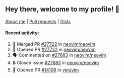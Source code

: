 ## Hey there, welcome to my profile! 👋

[About me](https://seandewar.github.io/)
 | [Pull requests](https://github.com/search?p=1&q=author%3Aseandewar+is%3Apr)
 | [Gists](https://gist.github.com/seandewar)

#### Recent activity:

<!--START_SECTION:activity-->
1. 🎉 Merged PR [#27722](https://github.com/neovim/neovim/pull/27722) in [neovim/neovim](https://github.com/neovim/neovim)
2. 💪 Opened PR [#27722](https://github.com/neovim/neovim/pull/27722) in [neovim/neovim](https://github.com/neovim/neovim)
3. 🗣 Commented on [#27683](https://github.com/neovim/neovim/issues/27683#issuecomment-1972174459) in [neovim/neovim](https://github.com/neovim/neovim)
4. 🔒 Closed issue [#27683](https://github.com/neovim/neovim/issues/27683) in [neovim/neovim](https://github.com/neovim/neovim)
5. 💪 Opened PR [#14109](https://github.com/vim/vim/pull/14109) in [vim/vim](https://github.com/vim/vim)
<!--END_SECTION:activity-->
